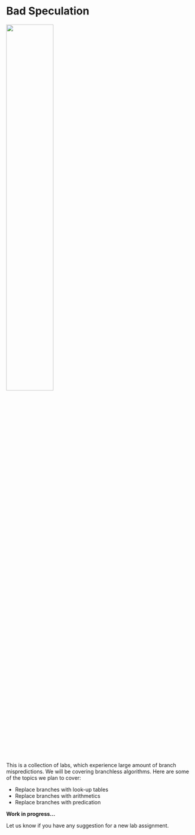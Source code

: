 # Bad Speculation

[<img src="https://drive.google.com/uc?export=view&id=1seCqxloOfy5kx5-Hw6j-y1JEjEv0QdjA" width="50%">](https://www.youtube.com/watch?v=B8AsUSN3Xa4&list=PLRWO2AL1QAV6bJAU2kgB4xfodGID43Y5d)

This is a collection of labs, which experience large amount of branch mispredictions. We will be covering branchless algorithms. Here are some of the topics we plan to cover:

* Replace branches with look-up tables
* Replace branches with arithmetics
* Replace branches with predication

**Work in progress...**

Let us know if you have any suggestion for a new lab assignment.
